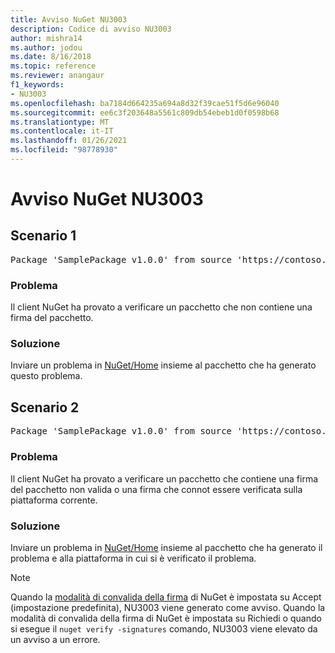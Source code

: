 ```yaml
---
title: Avviso NuGet NU3003
description: Codice di avviso NU3003
author: mishra14
ms.author: jodou
ms.date: 8/16/2018
ms.topic: reference
ms.reviewer: anangaur
f1_keywords:
- NU3003
ms.openlocfilehash: ba7184d664235a694a8d32f39cae51f5d6e96040
ms.sourcegitcommit: ee6c3f203648a5561c809db54ebeb1d0f0598b68
ms.translationtype: MT
ms.contentlocale: it-IT
ms.lasthandoff: 01/26/2021
ms.locfileid: "98778930"
---
```

# <a name="nuget-warning-nu3003"></a>Avviso NuGet NU3003

## <a name="scenario-1"></a>Scenario 1

<pre>Package 'SamplePackage v1.0.0' from source 'https://contoso.com/index.json': The package is not signed. Unable to verify signature from an unsigned package.</pre>

### <a name="issue"></a>Problema

Il client NuGet ha provato a verificare un pacchetto che non contiene una firma del pacchetto.


### <a name="solution"></a>Soluzione

Inviare un problema in [NuGet/Home](https://github.com/NuGet/Home/issues) insieme al pacchetto che ha generato questo problema.



## <a name="scenario-2"></a>Scenario 2

<pre>Package 'SamplePackage v1.0.0' from source 'https://contoso.com/index.json': The package signature is invalid or cannot be verified on this platform.</pre>

### <a name="issue"></a>Problema

Il client NuGet ha provato a verificare un pacchetto che contiene una firma del pacchetto non valida o una firma che connot essere verificata sulla piattaforma corrente.


### <a name="solution"></a>Soluzione

Inviare un problema in [NuGet/Home](https://github.com/NuGet/Home/issues) insieme al pacchetto che ha generato il problema e alla piattaforma in cui si è verificato il problema.

> [!Note]
> Quando la [modalità di convalida della firma](../../consume-packages/installing-signed-packages.md#configure-package-signature-requirements) di NuGet è impostata su Accept (impostazione predefinita), NU3003 viene generato come avviso. Quando la modalità di convalida della firma di NuGet è impostata su Richiedi o quando si esegue il `nuget verify -signatures` comando, NU3003 viene elevato da un avviso a un errore. 
